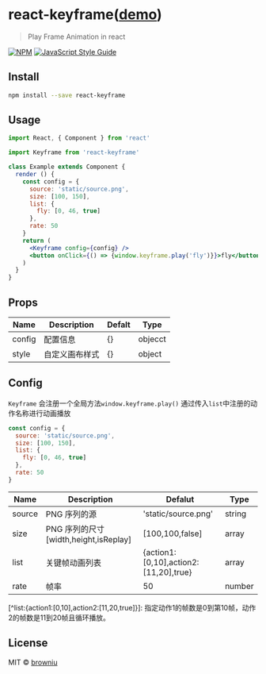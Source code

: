 # react-keyframe([demo](https://browniu.com/react-keyframe))

> Play Frame Animation in react

[![NPM](https://img.shields.io/npm/v/react-keyframe.svg)](https://www.npmjs.com/package/react-keyframe) [![JavaScript Style Guide](https://img.shields.io/badge/code_style-standard-brightgreen.svg)](https://standardjs.com)

## Install

```bash
npm install --save react-keyframe
```

## Usage

```jsx
import React, { Component } from 'react'

import Keyframe from 'react-keyframe'

class Example extends Component {
  render () {
    const config = {
      source: 'static/source.png',
      size: [100, 150],
      list: {
        fly: [0, 46, true]
      },
      rate: 50
    }
    return (
      <Keyframe config={config} />
      <button onClick={() => {window.keyframe.play('fly')}}>fly</button>
    )
  }
}
```

## Props

| Name   | Description    | Defalt | Type    |
| ------ | -------------- | ------ | ------- |
| config | 配置信息       | {}     | objecct |
| style  | 自定义画布样式 | {}     | object  |

## Config

`Keyframe` 会注册一个全局方法`window.keyframe.play()` 通过传入`list`中注册的动作名称进行动画播放

```javascript
const config = {
  source: 'static/source.png',
  size: [100, 150],
  list: {
    fly: [0, 46, true]
  },
  rate: 50
}
```

| Name   | Description                            | Defalut                               | Type   |
| ------ | -------------------------------------- | ------------------------------------- | ------ |
| source | PNG 序列的源                           | 'static/source.png'                   | string |
| size   | PNG 序列的尺寸 [width,height,isReplay] | [100,100,false]                       | array  |
| list   | 关键帧动画列表                         | {action1:[0,10],action2:[11,20],true} | array  |
| rate   | 帧率                                   | 50                                    | number |

[^list:{action1:[0,10\],action2:[11,20,true\]}]: 指定动作1的帧数是0到第10帧，动作2的帧数是11到20帧且循环播放。



## License

MIT © [browniu](https://github.com/browniu)
